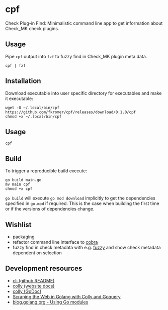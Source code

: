 # cpf

Check Plug-in Find: Minimalistic command line app to get information about Check_MK check plugins.

## Usage

Pipe `cpf` output into `fzf` to fuzzy find in Check_MK plugin meta data.

    cpf | fzf

## Installation

Download executable into user specific directory for executables and make it executable:

    wget -O ~/.local/bin/cpf https://github.com/fkromer/cpf/releases/download/0.1.0/cpf
    chmod +x ~/.local/bin/cpf

## Usage

    cpf

## Build

To trigger a reproducible build execute:

    go build main.go
    mv main cpf
    chmod +x cpf

`go build` will execute `go mod download` implicitly to get the dependencies specified in `go.mod`
if required. This is the case when building the first time or if the versions of dependencies change.

## Wishlist

- packaging
- refactor command line interface to [cobra](https://github.com/spf13/cobra)
- fuzzy find in check metadata with e.g. [fuzzy](https://github.com/sahilm/fuzzy) and show check metadata dependent on selection

## Development resources

- [cli (github README)](https://github.com/urfave/cli/blob/master/README.md)
- [colly (website docs)](http://go-colly.org/docs/)
- [colly (GoDoc)](https://godoc.org/github.com/gocolly/colly)
- [Scraping the Web in Golang with Colly and Goquery](https://benjamincongdon.me/blog/2018/03/01/Scraping-the-Web-in-Golang-with-Colly-and-Goquery/)
- [blog.golang.org - Using Go modules](https://blog.golang.org/using-go-modules)
